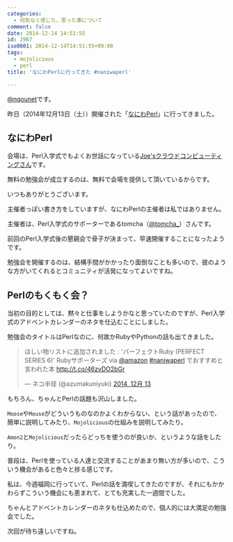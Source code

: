 ```yaml
---
categories:
  - 何気なく感じた、思った事について
comment: false
date: 2014-12-14 14:51:55
id: 2967
iso8601: 2014-12-14T14:51:55+09:00
tags:
  - mojolicious
  - perl
title: 'なにわPerlに行ってきた #naniwaperl'

---
```


<p><a href="https://twitter.com/nqounet">@nqounet</a>です。</p>

<p>昨日（2014年12月13日（土））開催された「<a href="http://naniwaperl.doorkeeper.jp/events/17870">なにわPerl</a>」に行ってきました。</p>



<h2>なにわPerl</h2>

<p>会場は、Perl入学式でもよくお世話になっている<a href="http://www.joeswebhosting.net/" target="_blank">Joe'sクラウドコンピューティングさん</a>です。</p>

<p>無料の勉強会が成立するのは、無料で会場を提供して頂いているからです。</p>

<p>いつもありがとうございます。</p>

<p>主催者っぽい書き方をしていますが、なにわPerlの主催者は私ではありません。</p>

<p>主催者は、Perl入学式のサポーターであるtomcha（<a href="https://twitter.com/tomcha_" target="_blank">@tomcha_</a>）さんです。</p>

<p>前回のPerl入学式後の懇親会で骨子が決まって、早速開催することになったようです。</p>

<p>勉強会を開催するのは、結構手間がかかったり面倒なことも多いので、彼のような方がいてくれるとコミュニティが活発になってよいですね。</p>

<h2>Perlのもくもく会？</h2>

<p>当初の目的としては、黙々と仕事をしようかなと思っていたのですが、Perl入学式のアドベントカレンダーのネタを仕込むことにしました。</p>

<p>勉強会のタイトルはPerlなのに、何故かRubyやPythonの話も出てきました。</p>

<blockquote class="twitter-tweet" lang="ja"><p>ほしい物リストに追加されました : &#39;パーフェクトRuby (PERFECT SERIES 6)&#39; Rubyサポーターズ via <a href="https://twitter.com/amazon">@amazon</a> <a href="https://twitter.com/hashtag/naniwaperl?src=hash">#naniwaperl</a> でおすすめと言われた本 <a href="http://t.co/46zvDO2bGr">http://t.co/46zvDO2bGr</a></p>&mdash; ネコ半径 (@azumakuniyuki) <a href="https://twitter.com/azumakuniyuki/status/543662945830330369">2014, 12月 13</a></blockquote>

<script async src="//platform.twitter.com/widgets.js" charset="utf-8"></script>

<p>もちろん、ちゃんとPerlの話題も沢山しました。</p>

<p><code>Moose</code>や<code>Mouse</code>がどういうものなのかよくわからない、という話があったので、簡単に説明してみたり、<code>Mojolicious</code>の仕組みを説明してみたり。</p>

<p><code>Amon2</code>と<code>Mojolicious</code>だったらどっちを使うのが良いか、というような話をしたり。</p>

<p>普段は、Perlを使っている人達と交流することがあまり無い方が多いので、こういう機会があると色々と捗る感じです。</p>

<p>私は、今週福岡に行っていて、Perlの話を満喫してきたのですが、それにもかかわらずこういう機会にも恵まれて、とても充実した一週間でした。</p>

<p>ちゃんとアドベントカレンダーのネタも仕込めたので、個人的には大満足の勉強会でした。</p>

<p>次回が待ち遠しいですね。</p>
    	
